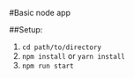 #Basic node app

##Setup:
1. `cd path/to/directory`
2. `npm install` or `yarn install`
3. `npm run start`
